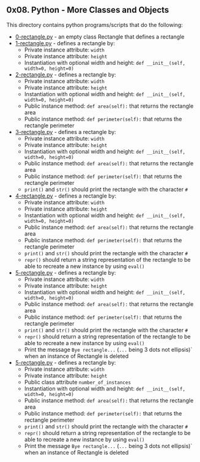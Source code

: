 ## 0x08. Python - More Classes and Objects
This directory contains python programs/scripts that do the following:
- [0-rectangle.py](0-rectangle.py) - an empty class Rectangle that defines a rectangle
- [1-rectangle.py](1-rectangle.py) - defines a rectangle by:
	- Private instance attribute: `width`
	- Private instance attribute: `height`
	- Instantiation with optional width and height: `def __init__(self, width=0, height=0)`
- [2-rectangle.py](2-rectangle.py) - defines a rectangle by:
	- Private instance attribute: `width`
	- Private instance attribute: `height`
	- Instantiation with optional width and height: `def __init__(self, width=0, height=0)`
	- Public instance method: `def area(self):` that returns the rectangle area
	- Public instance method: `def perimeter(self):` that returns the rectangle perimeter
- [3-rectangle.py](3-rectangle.py) - defines a rectangle by:
	- Private instance attribute: `width`
	- Private instance attribute: `height`
	- Instantiation with optional width and height: `def __init__(self, width=0, height=0)`
	- Public instance method: `def area(self):` that returns the rectangle area
	- Public instance method: `def perimeter(self):` that returns the rectangle perimeter
	- `print()` and `str()` should print the rectangle with the character `#`
- [4-rectangle.py](4-rectangle.py) - defines a rectangle by:
	- Private instance attribute: `width`
	- Private instance attribute: `height`
	- Instantiation with optional width and height: `def __init__(self, width=0, height=0)`
	- Public instance method: `def area(self):` that returns the rectangle area
	- Public instance method: `def perimeter(self):` that returns the rectangle perimeter
	- `print()` and `str()` should print the rectangle with the character `#`
	- `repr()` should return a string representation of the rectangle to be able to recreate a new instance by using `eval()`
- [5-rectangle.py](5-rectangle.py) - defines a rectangle by:
	- Private instance attribute: `width`
	- Private instance attribute: `height`
	- Instantiation with optional width and height: `def __init__(self, width=0, height=0)`
	- Public instance method: `def area(self):` that returns the rectangle area
	- Public instance method: `def perimeter(self):` that returns the rectangle perimeter
	- `print()` and `str()` should print the rectangle with the character `#`
	- `repr()` should return a string representation of the rectangle to be able to recreate a new instance by using `eval()`
    - Print the message `Bye rectangle...` (`...` being 3 dots not ellipsis)` when an instance of Rectangle is deleted
- [5-rectangle.py](5-rectangle.py) - defines a rectangle by:
	- Private instance attribute: `width`
	- Private instance attribute: `height`
    - Public class attribute `number_of_instances`
	- Instantiation with optional width and height: `def __init__(self, width=0, height=0)`
	- Public instance method: `def area(self):` that returns the rectangle area
	- Public instance method: `def perimeter(self):` that returns the rectangle perimeter
	- `print()` and `str()` should print the rectangle with the character `#`
	- `repr()` should return a string representation of the rectangle to be able to recreate a new instance by using `eval()`
    - Print the message `Bye rectangle...` (`...` being 3 dots not ellipsis)` when an instance of Rectangle is deleted